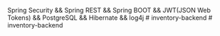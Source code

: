 Spring Security && Spring REST && Spring BOOT && JWT(JSON Web Tokens) && PostgreSQL && Hibernate && log4j
#   i n v e n t o r y - b a c k e n d  
 # inventory-backend
